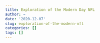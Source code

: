 ```yaml
---
title: Exploration of the Modern Day NFL
author: ~
date: '2020-12-07'
slug: exploration-of-the-modern-nfl
categories: []
tags: []
---
```



